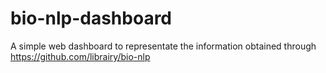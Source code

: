 # bio-nlp-dashboard
A simple web dashboard to representate the information obtained through https://github.com/librairy/bio-nlp
